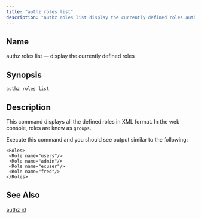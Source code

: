 ```yaml
---
title: "authz roles list"
description: "authz roles list display the currently defined roles authz roles list This command displays all the defined roles in XML format In the web console roles are know as groups Execute this command and you should see output similar to the following authz id..."
---
```


<a name="console_commands.authz_roles_list"></a> 
## Name

authz roles list — display the currently defined roles

## Synopsis

`authz roles list`

<a name="idp15347808"></a> 
## Description

This command displays all the defined roles in XML format. In the web console, roles are know as `groups`.

Execute this command and you should see output similar to the following:

```
<Roles>
 <Role name="users"/>
 <Role name="admin"/>
 <Role name="ecuser"/>
 <Role name="fred"/>
</Roles>
```
<a name="idp15351664"></a> 
## See Also

[authz id](/momentum/3/3-reference/3-reference-console-commands-authz-id)